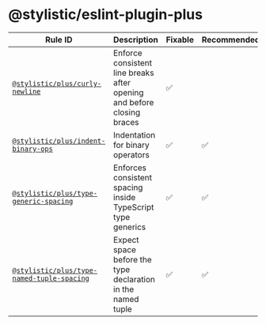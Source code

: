 <!--
/* GENERATED, DO NOT EDIT DIRECTLY */
-->

# @stylistic/eslint-plugin-plus

| Rule ID                                                                        | Description                                                            | Fixable | Recommended |
| ------------------------------------------------------------------------------ | ---------------------------------------------------------------------- | ------- | ----------- |
| [`@stylistic/plus/curly-newline`](./rules/curly-newline)                       | Enforce consistent line breaks after opening and before closing braces | ✅      |             |
| [`@stylistic/plus/indent-binary-ops`](./rules/indent-binary-ops)               | Indentation for binary operators                                       | ✅      | ✅          |
| [`@stylistic/plus/type-generic-spacing`](./rules/type-generic-spacing)         | Enforces consistent spacing inside TypeScript type generics            | ✅      | ✅          |
| [`@stylistic/plus/type-named-tuple-spacing`](./rules/type-named-tuple-spacing) | Expect space before the type declaration in the named tuple            | ✅      | ✅          |

